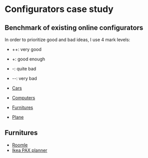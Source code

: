 # Configurators case study


## Benchmark of existing online configurators

In order to prioritize good and bad ideas, I use 4 mark levels:
* ++: very good
* +: good enough
* -: quite bad
* --: very bad

* [Cars](benchmark/cars.md)
* [Computers](benchmark/computers.md)
* [Furnitures](benchmark/furnitures.md)
* [Plane](benchmark/plane.md)


## Furnitures

* [Roomle](https://www.alpha.roomle.com/app/assets/hsc/?id=usm:USMFilingCabinetLarge&isItem=true&locale=en)
* [Ikea PAX planner](http://www.ikea.com/gb/en/customer-service/planning-tools/pax-planner/)
